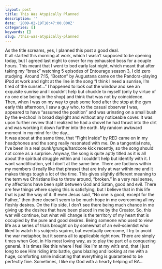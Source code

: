 ```yaml
---
layout: post
title: This Was Atypically Planned
description: ''
date: '2009-02-19T18:47:00.000Z'
categories: []
keywords: []
slug: /this-was-atypically-planned
---
```


As the title screams, yes, I planned this post a good deal.  
It all started this morning at work, which I wasn’t supposed to be opening today, but I agreed last night to cover for my exhausted boss for a couple hours. This meant that I went to bed early last night, which meant that after taking my “break” watching 5 episodes of Entourage season 3, I did zero studying. Around 7:15, “Boston” by Augustana came on the Pandora-playing iPod at work and right at the line in the song “I think I need a sunrise, I’m tired of the sunset…” I happened to look out the window and see an exquisite sunrise and I couldn’t help but chuckle to myself (only by virtue of no one else being in the shop) and think that was not by coincidence.  
Then, when I was on my way to grab some food after the stop at the gym early this afternoon, I saw a guy who, to the casual observer I was, appeared to have “assumed the position” and was urinating on a small bush by the e-school in broad daylight and without any noticeable cover. It was upon further review that I realized he had a shovel he had thrust into the dirt and was working it down further into the earth. My random awkward moment in my mind for the day…  
It was about at the same time, that “Fight Inside” by RED came on in my headphones and the song really resonated with me. On a tangential note, I’ve been in a real punk/grunge/hardcore kick recently, so the song should not come as a surprise. Anyway, the song is quite aptly titled as it is all about the spiritual struggle within and I couldn’t help but identify with it. I want sanctification, yet I don’t at the same time. There are factions within my members (I really like that phrase) that are truly at war within me and it makes things tough a lot of the time. This gives slightly different meaning to the term we Christians like to throw around, “broken.” In a very real sense, my affections have been split between God and Satan, good and evil. There are few things where saying this is satisfying, but I believe that in this life that is just the way of it. If even Jesus said, “No one is good, except for the Father,” then there doesn’t seem to be much hope in me overcoming all my fleshly desires. On the flip side, I don’t see there being much chance in me giving up the desires that have been placed in me by the Creator. So, this war will continue, but what will change is the territory of my heart that is occupied by the pure and good desires. Being someone who used to view life as a series of trials brought on by somewhat of an evil-scientist who liked to watch his subjects squirm, but eventually overcome, I try to avoid the war metaphor, but it seems all to applicable right now. There are simply times when God, in His most loving way, as to play the part of a conquering general. It is times like this where I feel like I’m at my wit’s end, that I just long to see Him riding into battle, guns blazing and looking at me with a huge, comforting smile indicating that everything is guaranteed to be perfectly fine. Sometimes, I like my God with a hearty helping of BA…